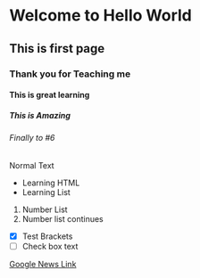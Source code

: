 # Welcome to Hello World
## This is first page
### Thank you for Teaching me
#### This is great learning
##### This is Amazing
###### Finally to #6
Normal Text
- Learning HTML
- Learning List

1. Number List
2. Number list continues

- [x] Test Brackets 
- [ ] Check box text

[Google News Link](https://news.google.com)  